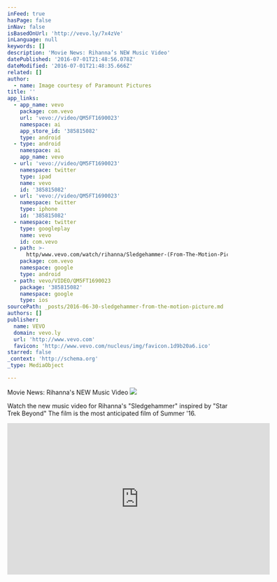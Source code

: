 ```yaml
---
inFeed: true
hasPage: false
inNav: false
isBasedOnUrl: 'http://vevo.ly/7x4zVe'
inLanguage: null
keywords: []
description: 'Movie News: Rihanna’s NEW Music Video'
datePublished: '2016-07-01T21:48:56.078Z'
dateModified: '2016-07-01T21:48:35.666Z'
related: []
author:
  - name: Image courtesy of Paramount Pictures
title: ''
app_links:
  - app_name: vevo
    package: com.vevo
    url: 'vevo://video/QM5FT1690023'
    namespace: ai
    app_store_id: '385815082'
    type: android
  - type: android
    namespace: ai
    app_name: vevo
  - url: 'vevo://video/QM5FT1690023'
    namespace: twitter
    type: ipad
    name: vevo
    id: '385815082'
  - url: 'vevo://video/QM5FT1690023'
    namespace: twitter
    type: iphone
    id: '385815082'
  - namespace: twitter
    type: googleplay
    name: vevo
    id: com.vevo
  - path: >-
      http/www.vevo.com/watch/rihanna/Sledgehammer-(From-The-Motion-Picture-Star-Trek-Beyond)/QM5FT1690023
    package: com.vevo
    namespace: google
    type: android
  - path: vevo/VIDEO/QM5FT1690023
    package: '385815082'
    namespace: google
    type: ios
sourcePath: _posts/2016-06-30-sledgehammer-from-the-motion-picture.md
authors: []
publisher:
  name: VEVO
  domain: vevo.ly
  url: 'http://www.vevo.com'
  favicon: 'http://www.vevo.com/nucleus/img/favicon.1d9b20a6.ico'
starred: false
_context: 'http://schema.org'
_type: MediaObject

---
```

Movie News: Rihanna's NEW Music Video
![](https://the-grid-user-content.s3-us-west-2.amazonaws.com/87794640-32f8-4698-9453-ccf097d758a9.jpg)

Watch the new music video for Rihanna's "Sledgehammer" inspired by "Star Trek Beyond" The film is the most anticipated film of Summer '16\.

<iframe src="http://cdn.embedly.com/widgets/media.html?src=https%3A%2F%2Fscache.vevo.com%2Fassets%2Fhtml%2Fembed.html%3Fvideo%3DQM5FT1690023%26autoplay%3D0%26siteSection%3Dvevo_player_embedded_twitter%26partnerId%3DE6513315-1700-46BA-81CB-6CC0C8C10E8E&amp;url=http%3A%2F%2Fwww.vevo.com%2Fwatch%2Frihanna%2Fsledgehammer-%28from-the-motion-picture-star-trek-beyond%29%2FQM5FT1690023&amp;image=http%3A%2F%2Fimg.cache.vevo.com%2FContent%2FVevoImages%2Fvideo%2F07d8e83aff25ca897ea02ab4d948059e201629617949847.jpg%3Fheight%3D510%26crop%3Dauto&amp;key=b7d04c9b404c499eba89ee7072e1c4f7&amp;type=text%2Fhtml&amp;schema=vevo" width="600" height="346" scrolling="no" frameborder="0" allowfullscreen="" style=""></iframe>